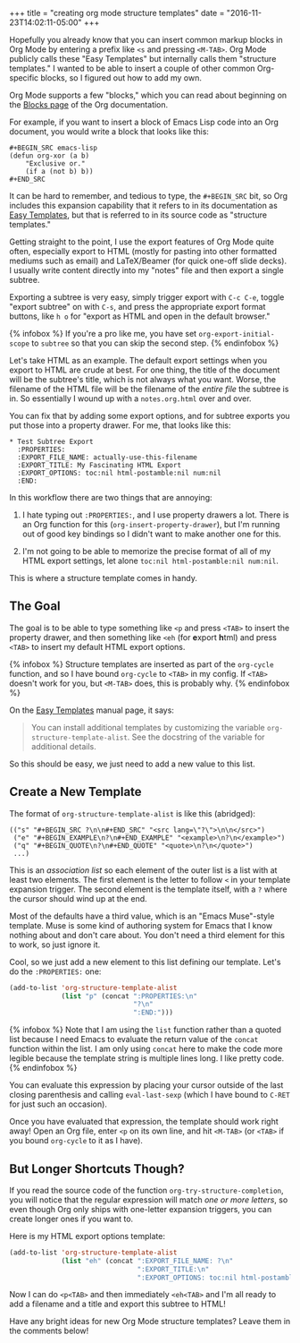 +++
title = "creating org mode structure templates"
date = "2016-11-23T14:02:11-05:00"
+++

Hopefully you already know that you can insert common markup blocks in Org Mode
by entering a prefix like `<s` and pressing `<M-TAB>`. Org Mode publicly calls
these "Easy Templates" but internally calls them "structure templates." I wanted
to be able to insert a couple of other common Org-specific blocks, so I figured
out how to add my own. <!--more-->

Org Mode supports a few "blocks," which you can read about beginning on the
[Blocks page][doc-blocks] of the Org documentation.

[doc-blocks]: http://orgmode.org/manual/Blocks.html

For example, if you want to insert a block of Emacs Lisp code into an Org
document, you would write a block that looks like this:

```
#+BEGIN_SRC emacs-lisp
(defun org-xor (a b)
    "Exclusive or."
    (if a (not b) b))
#+END_SRC
```

It can be hard to remember, and tedious to type, the `#+BEGIN_SRC` bit, so Org
includes this expansion capability that it refers to in its documentation as
[Easy Templates][easy-templates], but that is referred to in its source code as
"structure templates."

Getting straight to the point, I use the export features of Org Mode quite
often, especially export to HTML (mostly for pasting into other formatted
mediums such as email) and LaTeX/Beamer (for quick one-off slide decks). I
usually write content directly into my "notes" file and then export a single
subtree.

Exporting a subtree is very easy, simply trigger export with `C-c C-e`, toggle
"export subtree" on with `C-s`, and press the appropriate export format buttons,
like `h o` for "export as HTML and open in the default browser."

{% infobox %}
If you're a pro like me, you have set `org-export-initial-scope` to `subtree` so
that you can skip the second step.
{% endinfobox %}

Let's take HTML as an example. The default export settings when you export to
HTML are crude at best. For one thing, the title of the document will be the
subtree's title, which is not always what you want. Worse, the filename of the
HTML file will be the filename of the *entire file* the subtree is in. So
essentially I wound up with a `notes.org.html` over and over.

You can fix that by adding some export options, and for subtree exports you put
those into a property drawer. For me, that looks like this:

```
* Test Subtree Export
  :PROPERTIES:
  :EXPORT_FILE_NAME: actually-use-this-filename
  :EXPORT_TITLE: My Fascinating HTML Export
  :EXPORT_OPTIONS: toc:nil html-postamble:nil num:nil
  :END:
```

In this workflow there are two things that are annoying:

1. I hate typing out `:PROPERTIES:`, and I use property drawers a lot. There is
   an Org function for this (`org-insert-property-drawer`), but I'm running out
   of good key bindings so I didn't want to make another one for this.

2. I'm not going to be able to memorize the precise format of all of my HTML
   export settings, let alone `toc:nil html-postamble:nil num:nil`.

This is where a structure template comes in handy.

## The Goal ##

The goal is to be able to type something like `<p` and press `<TAB>` to insert
the property drawer, and then something like `<eh` (for **e**xport **h**tml) and
press `<TAB>` to insert my default HTML export options.

{% infobox %}
Structure templates are inserted as part of the `org-cycle` function, and so I
have bound `org-cycle` to `<TAB>` in my config. If `<TAB>` doesn't work for you,
but `<M-TAB>` does, this is probably why.
{% endinfobox %}

On the [Easy Templates][easy-templates] manual page, it says:

> You can install additional templates by customizing the variable
> `org-structure-template-alist`. See the docstring of the variable for
> additional details.

[easy-templates]: http://orgmode.org/manual/Easy-Templates.html

So this should be easy, we just need to add a new value to this list.

## Create a New Template ##

The format of `org-structure-template-alist` is like this (abridged):

```
(("s" "#+BEGIN_SRC ?\n\n#+END_SRC" "<src lang=\"?\">\n\n</src>")
 ("e" "#+BEGIN_EXAMPLE\n?\n#+END_EXAMPLE" "<example>\n?\n</example>")
 ("q" "#+BEGIN_QUOTE\n?\n#+END_QUOTE" "<quote>\n?\n</quote>")
 ...)
```

This is an *association list* so each element of the outer list is a list with
at least two elements. The first element is the letter to follow `<` in your
template expansion trigger. The second element is the template itself, with a
`?` where the cursor should wind up at the end.

Most of the defaults have a third value, which is an "Emacs Muse"-style
template. Muse is some kind of authoring system for Emacs that I know nothing
about and don't care about. You don't need a third element for this to work, so
just ignore it.

Cool, so we just add a new element to this list defining our template. Let's do
the `:PROPERTIES:` one:

```cl
(add-to-list 'org-structure-template-alist
             (list "p" (concat ":PROPERTIES:\n"
                               "?\n"
                               ":END:")))
```

{% infobox %}
Note that I am using the `list` function rather than a quoted list because I
need Emacs to evaluate the return value of the `concat` function within the
list. I am only using `concat` here to make the code more legible because the
template string is multiple lines long. I like pretty code.
{% endinfobox %}

You can evaluate this expression by placing your cursor outside of the last
closing parenthesis and calling `eval-last-sexp` (which I have bound to `C-RET`
for just such an occasion).

Once you have evaluated that expression, the template should work right away!
Open an Org file, enter `<p` on its own line, and hit `<M-TAB>` (or `<TAB>` if
you bound `org-cycle` to it as I have).

## But Longer Shortcuts Though? ##

If you read the source code of the function `org-try-structure-completion`, you
will notice that the regular expression will match *one or more letters*, so
even though Org only ships with one-letter expansion triggers, you can create
longer ones if you want to.

Here is my HTML export options template:

```cl
(add-to-list 'org-structure-template-alist
             (list "eh" (concat ":EXPORT_FILE_NAME: ?\n"
                                ":EXPORT_TITLE:\n"
                                ":EXPORT_OPTIONS: toc:nil html-postamble:nil num:nil")))
```

Now I can do `<p<TAB>` and then immediately `<eh<TAB>` and I'm all ready to add
a filename and a title and export this subtree to HTML!

Have any bright ideas for new Org Mode structure templates? Leave them in the
comments below!
